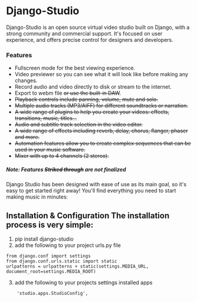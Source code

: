 # Django-Studio
Django-Studio is an open source virtual video studio built on Django, with a strong community and commercial support. It's focused on user experience, and offers precise control for designers and developers. 

### Features

* Fullscreen mode for the best viewing experience.
* Video previewer so you can see what it will look like before making any changes.
* Record audio and video directly to disk or stream to the internet. 
* Export to webm file ~~or use the built-in DAW~~.
* ~~Playback controls include panning, volume, mute and solo.~~
* ~~Multiple audio tracks (MP3/AIFF) for different soundtracks or narration.~~
* ~~A wide range of plugins to help you create your videos: effects, transitions, music, titles...~~
* ~~Audio and subtitle track selection in the video editor.~~
* ~~A wide range of effects including reverb, delay, chorus, flanger, phaser and more.~~
* ~~Automation features allow you to create complex sequences that can be used in your music software.~~
* ~~Mixer with up to 4 channels (2 stereo).~~

##### Note: Features ~~Striked through~~ are not finalized 

Django Studio has been designed with ease of use as its main goal, so it's easy to get started right away! You'll find everything you need to start making music in minutes:

## Installation & Configuration The installation process is very simple: 

1. pip install django-studio
2. add the following to your project urls.py file
```
from django.conf import settings
from django.conf.urls.static import static
urlpatterns = urlpatterns + static(settings.MEDIA_URL, document_root=settings.MEDIA_ROOT)
```
3. add the following to your projects settings installed apps 
```
    'studio.apps.StudioConfig',
```